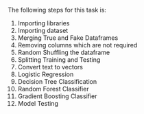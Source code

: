The following steps for this task is:
1. Importing libraries
2. Importing dataset
3. Merging True and Fake Dataframes
4. Removing columns which are not required
5. Random Shuffling the dataframe
6. Splitting Training and Testing
7. Convert text to vectors
8. Logistic Regression
9. Decision Tree Classification
10. Random Forest Classifier
11. Gradient Boosting Classifier
12. Model Testing
